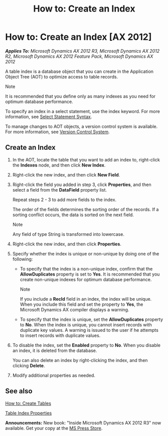 ﻿---
title: 'How to: Create an Index'
TOCTitle: 'How to: Create an Index'
ms:assetid: 5c412c46-724b-4498-ab42-51725f15c71a
ms:mtpsurl: https://msdn.microsoft.com/en-us/library/Aa607289(v=AX.60)
ms:contentKeyID: 35244401
ms.date: 05/18/2015
mtps_version: v=AX.60
---

# How to: Create an Index [AX 2012]


_**Applies To:** Microsoft Dynamics AX 2012 R3, Microsoft Dynamics AX 2012 R2, Microsoft Dynamics AX 2012 Feature Pack, Microsoft Dynamics AX 2012_

A table index is a database object that you can create in the Application Object Tree (AOT) to optimize access to table records.


> [!NOTE]
> <P>It is recommended that you define only as many indexes as you need for optimum database performance.</P>



To specify an index in a select statement, use the index keyword. For more information, see [Select Statement Syntax](select-statement-syntax.md).

To manage changes to AOT objects, a version control system is available. For more information, see [Version Control System](version-control-system.md).

## Create an Index

1.  In the AOT, locate the table that you want to add an index to, right-click the **Indexes** node, and then click **New Index**.

2.  Right-click the new index, and then click **New Field**.

3.  Right-click the field you added in step 3, click **Properties**, and then select a field from the **DataField** property list.
    
    Repeat steps 2 - 3 to add more fields to the index.
    
    The order of the fields determines the sorting order of the records. If a sorting conflict occurs, the data is sorted on the next field.
    

    > [!NOTE]
    > <P>Any field of type String is transformed into lowercase.</P>



4.  Right-click the new index, and then click **Properties**.

5.  Specify whether the index is unique or non-unique by doing one of the following:
    
      - To specify that the index is a non-unique index, confirm that the **AllowDuplicates** property is set to **Yes**. It is recommended that you create non-unique indexes for optimum database performance.
        

        > [!NOTE]
        > <P>If you include a <STRONG>RecId</STRONG> field in an index, the index will be unique. When you include this field and set the property to <STRONG>Yes</STRONG>, the Microsoft Dynamics AX compiler displays a warning.</P>

    
      - To specify that the index is unique, set the **AllowDuplicates** property to **No**. When the index is unique, you cannot insert records with duplicate key values. A warning is issued to the user if he attempts to insert records with duplicate values.

6.  To disable the index, set the **Enabled** property to **No**. When you disable an index, it is deleted from the database.
    
    You can also delete an index by right-clicking the index, and then clicking **Delete**.

7.  Modify additional properties as needed.

## See also

[How to: Create Tables](how-to-create-tables.md)

[Table Index Properties](https://msdn.microsoft.com/en-us/library/aa881522\(v=ax.60\))

  
**Announcements:** New book: "Inside Microsoft Dynamics AX 2012 R3" now available. Get your copy at the [MS Press Store](https://www.microsoftpressstore.com/store/inside-microsoft-dynamics-ax-2012-r3-9780735685109).

